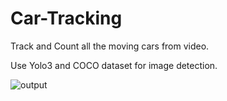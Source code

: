 # Car-Tracking

Track and Count all the moving cars from video.

Use Yolo3 and COCO dataset for image detection.

![output](https://user-images.githubusercontent.com/97684719/226237424-5d756f5f-cb9f-4b16-a652-a6afe4c67989.gif)
